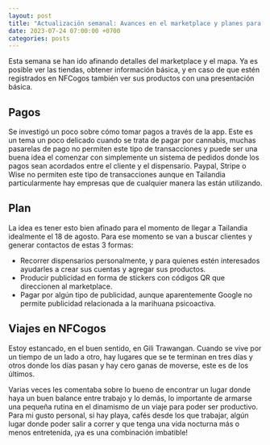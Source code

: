 ```yaml
---
layout: post
title: "Actualización semanal: Avances en el marketplace y planes para Tailandia"
date: 2023-07-24 07:00:00 +0700
categories: posts
---
```


Esta semana se han ido afinando detalles del marketplace y el mapa. Ya es posible ver las tiendas, obtener información básica, y en caso de que estén registrados en NFCogos también ver sus productos con una presentación básica.

## Pagos

Se investigó un poco sobre cómo tomar pagos a través de la app. Este es un tema un poco delicado cuando se trata de pagar por cannabis, muchas pasarelas de pago no permiten este tipo de transacciones y puede ser una buena idea el comenzar con simplemente un sistema de pedidos donde los pagos sean acordados entre el cliente y el dispensario. Paypal, Stripe o Wise no permiten este tipo de transacciones aunque en Tailandia particularmente hay empresas que de cualquier manera las están utilizando.

## Plan

La idea es tener esto bien afinado para el momento de llegar a Tailandia idealmente el 18 de agosto. Para ese momento se van a buscar clientes y generar contactos de estas 3 formas:

- Recorrer dispensarios personalmente, y para quienes estén interesados ayudarles a crear sus cuentas y agregar sus productos.
- Producir publicidad en forma de stickers con códigos QR que direccionen al marketplace.
- Pagar por algún tipo de publicidad, aunque aparentemente Google no permite publicidad relacionada a la marihuana psicoactiva.

## Viajes en NFCogos

Estoy estancado, en el buen sentido, en Gili Trawangan. Cuando se vive por un tiempo de un lado a otro, hay lugares que se te terminan en tres días y otros donde los días pasan y hay cero ganas de moverse, este es de los últimos.

Varias veces les comentaba sobre lo bueno de encontrar un lugar donde haya un buen balance entre trabajo y lo demás, lo importante de armarse una pequeña rutina en el dinamismo de un viaje para poder ser productivo. Para mi gusto personal, si hay playa, cafés desde los que trabajar, algún lugar donde poder salir a correr y que tenga una vida nocturna más o menos entretenida, ¡ya es una combinación imbatible!
